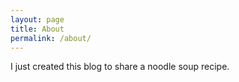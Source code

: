 ```yaml
---
layout: page
title: About
permalink: /about/
---
```


I just created this blog to share a noodle soup recipe.

